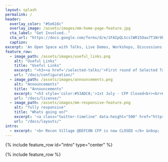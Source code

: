 ```yaml
---
layout: splash
permalink: /
header:
  overlay_color: "#5e616c"
  overlay_image: /assets/images/mm-home-page-feature.jpg
  cta_label: "Get Involved.."
  cta_url: "https://docs.google.com/forms/d/e/1FAIpQLScslWR15Oau7T1Nr9kZ9o7QQI72JEdpLMKpl8zn_S6NCEIZmg/viewform?usp=sf_link"
  caption:
excerpt: 'An Open Space with Talks, Live Demos, Workshops, Discussions, CTFs with a common focus on Reconnaissance.'
feature_row:
  - image_path: /assets/images/useful_links.png
    alt: "Useful Links"
    title: "Useful Links"
    excerpt: "<h3><a href='/selected-talks/'>First round of Selected Talks</a><br><br><a href='https://docs.google.com/forms/d/e/1FAIpQLSdbRMzcLm3RF-NyF-1CdKXxi9YC8NRcYJvbK8ZFD_l3c_AotA/viewform?usp=sf_link'>Recon Village DEFCON 25 CFP Form</a><br><br><a href='https://docs.google.com/forms/d/e/1FAIpQLSclSuSmOcjtqdtRXOkwGCc9fWvn4YMnpftxdIBov9gVVI-nYQ/viewform?usp=sf_link'> Recon Village Call for Volunteer Form</a><br><a href='https://docs.google.com/forms/d/e/1FAIpQLSclSuSmOcjtqdtRXOkwGCc9fWvn4YMnpftxdIBov9gVVI-nYQ/viewform?usp=sf_link'> <!--Sponsor Form</a><br><a href=''> Get Involved Form</a><br>-->"
    url: "/docs/configuration/"
  - image_path: /assets/images/announcements.png
    alt: "Announcements"
    title: "Announcements"
    excerpt: "<h3 style='color:#53ADC8;'>1st July - CFP Closed<br><br>6th June - FIrst Round of Selected Talks Announced<br><br>31 May - Shane McDougall will be our Keynote Speaker.<br><br>8th May - Call For Volunteers is OPEN.<br><br>8th May - CFP is OPEN till 1st July.<br><br>29 April - Recon Village will be @ DEFCON 25.</h3>"
    url: "/docs/license/"
  - image_path: /assets/images/mm-responsive-feature.png
    alt: "fully responsive"
    title: "Whats going on?"
    excerpt: '<a class="twitter-timeline" data-height="500" href="https://twitter.com/ReconVillage">Tweets by ReconVillage</a> <script async src="//platform.twitter.com/widgets.js" charset="utf-8"></script>'
    url: "/docs/layouts/"
intro:
  - excerpt: '<b> Recon Village @DEFCON CFP is now CLOSED </b> &nbsp; [More Info.](http://reconvillage.org/cfp/){: .btn .btn--twitter}'
---
```


{% include feature_row id="intro" type="center" %}

{% include feature_row %}
